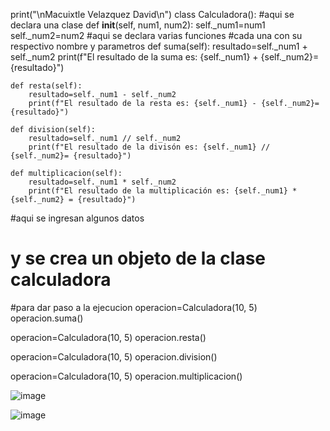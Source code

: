 print("\nMacuixtle Velazquez David\n") 
class Calculadora(): #aqui se declara una clase
    def __init__(self, num1, num2):
        self._num1=num1 
        self._num2=num2
#aqui se declara varias funciones 
#cada una con su respectivo nombre y parametros
    def suma(self):
        resultado=self._num1 + self._num2
        print(f"El resultado de la suma es: {self._num1} + {self._num2}= {resultado}")

    def resta(self):
        resultado=self._num1 - self._num2
        print(f"El resultado de la resta es: {self._num1} - {self._num2}= {resultado}")

    def division(self):
        resultado=self._num1 // self._num2
        print(f"El resultado de la divisón es: {self._num1} // {self._num2}= {resultado}")

    def multiplicacion(self):
        resultado=self._num1 * self._num2
        print(f"El resultado de la multiplicación es: {self._num1} * {self._num2} = {resultado}")

#aqui se ingresan algunos datos 
# y se crea un objeto de la clase calculadora
#para dar paso a la ejecucion
operacion=Calculadora(10, 5) 
operacion.suma()

operacion=Calculadora(10, 5) 
operacion.resta()

operacion=Calculadora(10, 5) 
operacion.division()

operacion=Calculadora(10, 5) 
operacion.multiplicacion()

![image](https://github.com/user-attachments/assets/95829e55-5e90-4ae7-bdeb-fa9cf07c8257)

![image](https://github.com/user-attachments/assets/2291b915-0098-4479-9904-5a3e63d35142)
